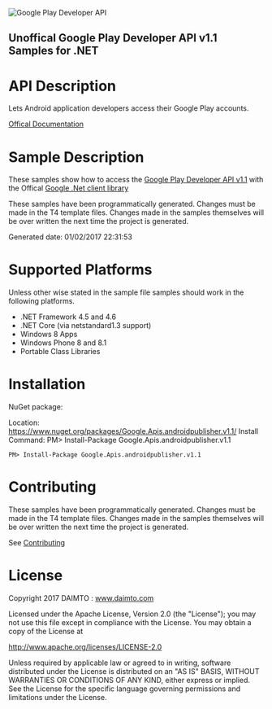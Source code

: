 ﻿![Google Play Developer API](https://www.google.com/images/icons/product/android-32.png)

## Unoffical Google Play Developer API v1.1 Samples for .NET  ##

API Description
=============

Lets Android application developers access their Google Play accounts.

[Offical Documentation](https://developers.google.com/android-publisher)

Sample Description
=============

These samples show how to access the [Google Play Developer API v1.1](https://developers.google.com/android-publisher) with the Offical [Google .Net client library](https://github.com/google/google-api-dotnet-client)

These samples have been programmatically generated. Changes must be made in the T4 template files. Changes made in the samples themselves will be over written the next time the project is generated.

Generated date: 01/02/2017 22:31:53 

Supported Platforms
=================================

Unless other wise stated in the sample file samples should work in the following platforms.

* .NET Framework 4.5 and 4.6
* .NET Core (via netstandard1.3 support)
* Windows 8 Apps
* Windows Phone 8 and 8.1
* Portable Class Libraries

Installation
=================================

NuGet package:

Location: https://www.nuget.org/packages/Google.Apis.androidpublisher.v1.1/ 
Install Command: PM>  Install-Package Google.Apis.androidpublisher.v1.1

```
PM> Install-Package Google.Apis.androidpublisher.v1.1
```

Contributing
=================================

These samples have been programmatically generated. Changes must be made in the T4 template files. Changes made in the samples themselves will be over written the next time the project is generated.

See [Contributing](CONTRIBUTING.md)

License
=================================

Copyright 2017 DAIMTO :  www.daimto.com

Licensed under the Apache License, Version 2.0 (the "License"); you may not use this file except in compliance with
the License. You may obtain a copy of the License at

http://www.apache.org/licenses/LICENSE-2.0

Unless required by applicable law or agreed to in writing, software distributed under the License is distributed on
an "AS IS" BASIS, WITHOUT WARRANTIES OR CONDITIONS OF ANY KIND, either express or implied. See the License for the
specific language governing permissions and limitations under the License.